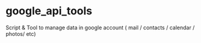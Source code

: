 # google_api_tools
Script &amp; Tool to manage data in google account ( mail / contacts / calendar / photos/ etc)
